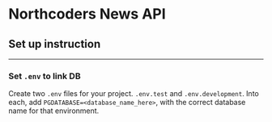 # Northcoders News API

## **Set up instruction** ##
----
 ### **Set `.env` to link DB** ###
 Create two `.env` files for your project. `.env.test` and `.env.development`. Into each, add `PGDATABASE=<database_name_here>`, with the correct database name for that environment.